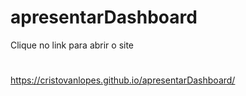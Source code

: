# apresentarDashboard

Clique no link para abrir o site

#
https://cristovanlopes.github.io/apresentarDashboard/
